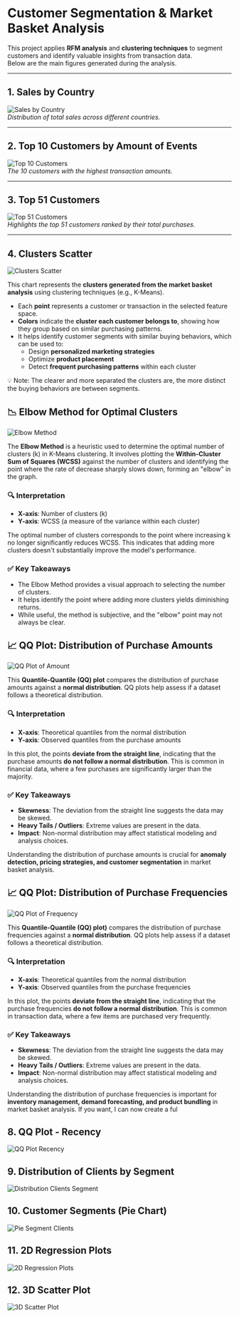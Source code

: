 # Customer Segmentation & Market Basket Analysis

This project applies **RFM analysis** and **clustering techniques** to segment customers and identify valuable insights from transaction data.  
Below are the main figures generated during the analysis.

---

## 1. Sales by Country
![Sales by Country](https://raw.githubusercontent.com/LuisBuruato/Market-Basket-Analysis-/main/graficos/sales_by_country.png)  
*Distribution of total sales across different countries.*

---

## 2. Top 10 Customers by Amount of Events
![Top 10 Customers](https://raw.githubusercontent.com/LuisBuruato/Market-Basket-Analysis-/main/graficos/top10_customers_amount_events.png)  
*The 10 customers with the highest transaction amounts.*

---

## 3. Top 51 Customers
![Top 51 Customers](https://raw.githubusercontent.com/LuisBuruato/Market-Basket-Analysis-/main/graficos/top51_customers.png)  
*Highlights the top 51 customers ranked by their total purchases.*

---

## 4. Clusters Scatter
![Clusters Scatter](https://raw.githubusercontent.com/LuisBuruato/Market-Basket-Analysis-/main/graficos_kmeans/clusters_scatter.png)

This chart represents the **clusters generated from the market basket analysis** using clustering techniques (e.g., K-Means).

- Each **point** represents a customer or transaction in the selected feature space.  
- **Colors** indicate the **cluster each customer belongs to**, showing how they group based on similar purchasing patterns.  
- It helps identify customer segments with similar buying behaviors, which can be used to:  
  - Design **personalized marketing strategies**  
  - Optimize **product placement**  
  - Detect **frequent purchasing patterns** within each cluster  

💡 Note: The clearer and more separated the clusters are, the more distinct the buying behaviors are between segments.

## 📉 Elbow Method for Optimal Clusters

![Elbow Method](https://raw.githubusercontent.com/LuisBuruato/Market-Basket-Analysis-/main/graficos_kmeans/elbow_method.png)

The **Elbow Method** is a heuristic used to determine the optimal number of clusters (k) in K-Means clustering. It involves plotting the **Within-Cluster Sum of Squares (WCSS)** against the number of clusters and identifying the point where the rate of decrease sharply slows down, forming an "elbow" in the graph.

### 🔍 Interpretation

- **X-axis**: Number of clusters (k)  
- **Y-axis**: WCSS (a measure of the variance within each cluster)  

The optimal number of clusters corresponds to the point where increasing k no longer significantly reduces WCSS. This indicates that adding more clusters doesn't substantially improve the model's performance.

### ✅ Key Takeaways

- The Elbow Method provides a visual approach to selecting the number of clusters.  
- It helps identify the point where adding more clusters yields diminishing returns.  
- While useful, the method is subjective, and the "elbow" point may not always be clear.

## 📈 QQ Plot: Distribution of Purchase Amounts

![QQ Plot of Amount](https://raw.githubusercontent.com/LuisBuruato/Market-Basket-Analysis-/main/graficos_productos/QQ_plot_Amount.png)

This **Quantile-Quantile (QQ) plot** compares the distribution of purchase amounts against a **normal distribution**. QQ plots help assess if a dataset follows a theoretical distribution.  

### 🔍 Interpretation

- **X-axis**: Theoretical quantiles from the normal distribution  
- **Y-axis**: Observed quantiles from the purchase amounts  

In this plot, the points **deviate from the straight line**, indicating that the purchase amounts **do not follow a normal distribution**. This is common in financial data, where a few purchases are significantly larger than the majority.  

### ✅ Key Takeaways

- **Skewness**: The deviation from the straight line suggests the data may be skewed.  
- **Heavy Tails / Outliers**: Extreme values are present in the data.  
- **Impact**: Non-normal distribution may affect statistical modeling and analysis choices.  

Understanding the distribution of purchase amounts is crucial for **anomaly detection, pricing strategies, and customer segmentation** in market basket analysis.

## 📈 QQ Plot: Distribution of Purchase Frequencies

![QQ Plot of Frequency](https://raw.githubusercontent.com/LuisBuruato/Market-Basket-Analysis-/main/graficos_productos/QQ_plot_Frequency.png)

This **Quantile-Quantile (QQ) plot)** compares the distribution of purchase frequencies against a **normal distribution**. QQ plots help assess if a dataset follows a theoretical distribution.  

### 🔍 Interpretation

- **X-axis**: Theoretical quantiles from the normal distribution  
- **Y-axis**: Observed quantiles from the purchase frequencies  

In this plot, the points **deviate from the straight line**, indicating that the purchase frequencies **do not follow a normal distribution**. This is common in transaction data, where a few items are purchased very frequently.  

### ✅ Key Takeaways

- **Skewness**: The deviation from the straight line suggests the data may be skewed.  
- **Heavy Tails / Outliers**: Extreme values are present in the data.  
- **Impact**: Non-normal distribution may affect statistical modeling and analysis choices.  

Understanding the distribution of purchase frequencies is important for **inventory management, demand forecasting, and product bundling** in market basket analysis.
If you want, I can now create a ful

## 8. QQ Plot - Recency
![QQ Plot Recency](https://raw.githubusercontent.com/LuisBuruato/Market-Basket-Analysis-/main/graficos/QQ_plot_Recency.png)

## 9. Distribution of Clients by Segment
![Distribution Clients Segment](https://raw.githubusercontent.com/LuisBuruato/Market-Basket-Analysis-/main/graficos/distribution_clients_segment.png)

## 10. Customer Segments (Pie Chart)
![Pie Segment Clients](https://raw.githubusercontent.com/LuisBuruato/Market-Basket-Analysis-/main/graficos/pie_segment_clients.png)

## 11. 2D Regression Plots
![2D Regression Plots](https://raw.githubusercontent.com/LuisBuruato/Market-Basket-Analysis-/main/graficos/regplots_2D.png)

## 12. 3D Scatter Plot
![3D Scatter Plot](https://raw.githubusercontent.com/LuisBuruato/Market-Basket-Analysis-/main/graficos/scatter3D.png)


